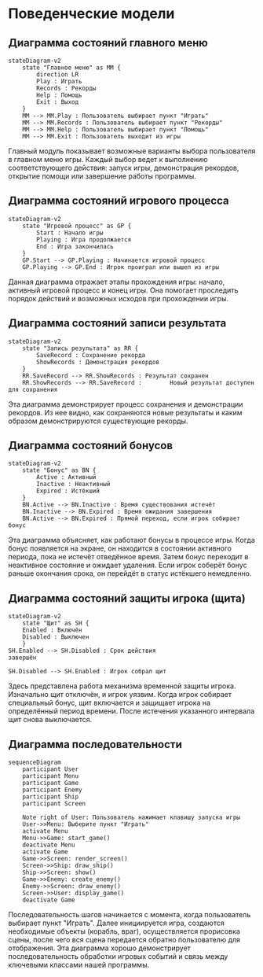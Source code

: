 # Поведенческие модели
## Диаграмма состояний главного меню
```mermaid
stateDiagram-v2
    state "Главное меню" as MM {
        direction LR
        Play : Играть
        Records : Рекорды
        Help : Помощь
        Exit : Выход
    }
    MM --> MM.Play : Пользователь выбирает пункт "Играть"
    MM --> MM.Records : Пользователь выбирает пункт "Рекорды"
    MM --> MM.Help : Пользователь выбирает пункт "Помощь"
    MM --> MM.Exit : Пользователь выходит из игры
```
Главный модуль показывает возможные варианты выбора пользователя в главном меню игры. Каждый выбор ведет к выполнению соответствующего действия: запуск игры, демонстрация рекордов, открытие помощи или завершение работы программы.
## Диаграмма состояний игрового процесса
```mermaid
stateDiagram-v2
    state "Игровой процесс" as GP {
        Start : Начало игры
        Playing : Игра продолжается
        End : Игра закончилась
    }
    GP.Start --> GP.Playing : Начинается игровой процесс
    GP.Playing --> GP.End : Игрок проиграл или вышел из игры
```
Данная диаграмма отражает этапы прохождения игры: начало, активный игровой процесс и конец игры. Она помогает проследить порядок действий и возможных исходов при прохождении игры.
## Диаграмма состояний записи результата
```mermaid
stateDiagram-v2
    state "Запись результата" as RR {
        SaveRecord : Сохранение рекорда
        ShowRecords : Демонстрация рекордов
    }
    RR.SaveRecord --> RR.ShowRecords : Результат сохранен
    RR.ShowRecords --> RR.SaveRecord :        Новый результат доступен для сохранения
```
Эта диаграмма демонстрирует процесс сохранения и демонстрации рекордов. Из нее видно, как сохраняются новые результаты и каким образом демонстрируются существующие рекорды.
## Диаграмма состояний бонусов
```mermaid
stateDiagram-v2
    state "Бонус" as BN {
        Active : Активный
        Inactive : Неактивный
        Expired : Истёкший
    }
    BN.Active --> BN.Inactive : Время существования истечёт
    BN.Inactive --> BN.Expired : Время ожидания завершения
    BN.Active --> BN.Expired : Прямой переход, если игрок собирает бонус
```
Эта диаграмма объясняет, как работают бонусы в процессе игры. Когда бонус появляется на экране, он находится в состоянии активного периода, пока не истечёт отведённое время. Затем бонус переходит в неактивное состояние и ожидает удаления. Если игрок соберёт бонус раньше окончания срока, он перейдёт в статус истёкшего немедленно.
## Диаграмма состояний защиты игрока (щита)
```mermaid
stateDiagram-v2
    state "Щит" as SH {
    Enabled : Включён
    Disabled : Выключен
    }
SH.Enabled --> SH.Disabled : Срок действия
завершён

SH.Disabled --> SH.Enabled : Игрок собрал щит
```
Здесь представлена работа механизма временной защиты игрока. Изначально щит отключён, и игрок уязвим. Когда игрок собирает специальный бонус, щит включается и защищает игрока на определённый период времени. После истечения указанного интервала щит снова выключается.
## Диаграмма последовательности
```mermaid
sequenceDiagram
    participant User
    participant Menu
    participant Game
    participant Enemy
    participant Ship
    participant Screen

    Note right of User: Пользователь нажимает клавишу запуска игры
    User->>Menu: Выберите пункт "Играть"
    activate Menu
    Menu->>Game: start_game()
    deactivate Menu
    activate Game
    Game->>Screen: render_screen()
    Screen->>Ship: draw_ship()
    Ship->>Screen: show()
    Game->>Enemy: create_enemy()
    Enemy->>Screen: draw_enemy()
    Screen->>User: display_game()
    deactivate Game
```
Последовательность шагов начинается с момента, когда пользователь выбирает пункт "Играть". Далее инициируется игра, создаются необходимые объекты (корабль, враг), осуществляется прорисовка сцены, после чего вся сцена передается обратно пользователю для отображения. Эта диаграмма хорошо демонстрирует последовательность обработки игровых событий и связь между ключевыми классами нашей программы.
